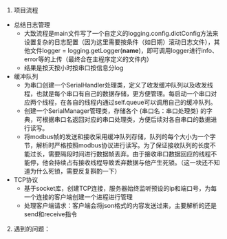 1. 项目流程
- 总结日志管理
  - 大致流程是main文件写了一个自定义的logging.config.dictConfig方法来设置复杂的日志配置（因为这里需要按条件（如日期）滚动日志文件），其他文件logger = logging.getLogger(__name__)，即可调用logger进行info、error等的上传（最终合在主程序定义的文件内）
  - 结果是按天按小时按串口按信息分log
- 缓冲队列
  - 为串口创建一个SerialHandler处理类，定义了收发缓冲队列以及收发线程，也就是每个串口有自己的数据存储，更方便管理。每启动一个串口对应两个线程，在各自的线程内通过self.queue可以调用自己的缓冲队列。
  - 创建一个SerialManager管理类，存储各个 {串口名：串口处理类} 的字典，可根据串口名返回对应的串口处理类，方便后续对各自串口的数据进行读写。
  - 将modbus帧的发送和接收采用缓冲队列存储，队列的每个大小为一个字节，解析时严格按照modbus协议进行读写。为了保证接收队列的长度不能过长，需要隔段时间进行数据帧丢弃。由于接收串口数据回应的线程不能停，他会持续占有接收线程导致丢弃数据与他产生死锁。（这一块还不知道为什么死锁，需要反复斟酌一下）
- TCP协议
  - 基于socket库，创建TCP连接，服务器始终监听预设的ip和端口号，为每一个连接的客户端创建一个进程进行管理
  - 处理客户端请求：客户端会将json格式的内容发送过来，主要解析的还是send和receive指令

2. 遇到的问题：

